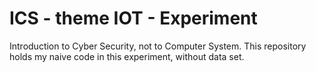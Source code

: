 # ICS - theme IOT - Experiment
Introduction to Cyber Security, not to Computer System.
This repository holds my naive code in this experiment, without data set.
